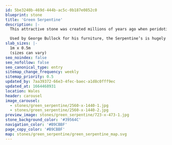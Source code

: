 ```yaml
---
id: 5be3240b-469d-444b-ac5c-0b187e0852c0
blueprint: stone
title: 'Green Serpentine'
description: |-
  This attractive stone was created millions of years ago when peridotite, a rock rich in iron and magnesium, was thrust upwards from beneath the earth’s crust. The stone is a result of serpentinisation, a form of metamorphism involving heated seawater far below the ocean.

  Used by George Bullock for his furniture, the Serpentine’s is hugely decorative and rare. The stone has often been used for console tables and object d’art.
slab_sizes: |-
  1m x 0.5m
  (sizes can vary)
seo_noindex: false
seo_nofollow: false
seo_canonical_type: entry
sitemap_change_frequency: weekly
sitemap_priority: 0.5
updated_by: 7aa39372-66e3-4fec-baec-a1d8c0fff9ec
updated_at: 1664468931
location: Wales
header: carousel
image_carousel:
  - stones/green_serpentine/2560-x-1440-1.jpg
  - stones/green_serpentine/2560-x-1440-2.jpg
preview_image: stones/green_serpentine/723-x-473-1.jpg
stone_background_color: '#39564C'
navigation_color: '#B9CBBF'
page_copy_color: '#B9CBBF'
map: stones/green_serpentine/green_serpentine_map.svg
---
```

